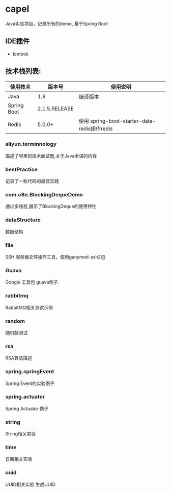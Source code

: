 # capel
Java实验项目，记录所有的demo, 基于Spring Boot

## IDE插件
- lombok

## 技术栈列表:
| 使用技术 | 版本号 | 使用说明 |
|-------|--------|--------|
| Java | 1.8 | 编译版本 |
| Spring Boot | 2.1.5.RELEASE | |
| Redis | 5.0.0+ | 使用 spring-boot-starter-data-redis操作redis |

### aliyun.terminnology
描述了阿里的技术面试题,关于Java术语的内容

### bestPractice
记录了一些代码的最佳实践

### com.c8n.BlockingDequeDemo
通过多线程,展示了BlockingDeque的使用特性

### dataStructure
数据结构

### file
SSH 服务器文件操作工具，使用ganymed-ssh2包

### Guava
Google 工具包 guava例子.

### rabbitmq
RabbitMQ相关测试示例

### random
随机数测试

### rsa
RSA算法描述

### spring.springEvent
Spring Event的实验例子

### spring.actuator
Spring Actuator 例子

### string
String相关实验

### time
日期相关实验

### uuid
UUID相关实验
生成UUID

